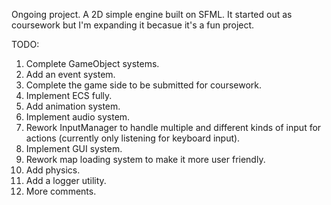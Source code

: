 Ongoing project. A 2D simple engine built on SFML. It started out as coursework but I'm expanding it becasue it's a fun project. 

TODO:
1. Complete GameObject systems.
2. Add an event system.
3. Complete the game side to be submitted for coursework.
4. Implement ECS fully.
5. Add animation system.
6. Implement audio system.
7. Rework InputManager to handle multiple and different kinds of input for actions (currently only listening for keyboard input).
6. Implement GUI system.
8. Rework map loading system to make it more user friendly.
9. Add physics.
7. Add a logger utility.
9. More comments.
